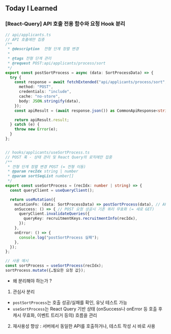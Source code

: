 ## Today I Learned

### [React-Query] API 호출 전용 함수와 요청 Hook 분리

```ts
// api/applicants.ts
// API 호출에만 집중
/**
 * @description  전형 단계 정렬 변경
 *
 * @tags 전형 단계 관리
 * @request POST:api/applicants/process/sort
 */
export const postSortProcess = async (data: SortProcessData) => {
  try {
    const response = await fetchExtended("api/applicants/process/sort", {
      method: "POST",
      credentials: "include",
      cache: "no-store",
      body: JSON.stringify(data),
    });
    const apiResult = (await response.json()) as CommonApiResponse<string>;

    return apiResult.result;
  } catch (e) {
    throw new Error(e);
  }
};


// hooks/applicants/useSortProcess.ts
// POST 훅 - 상태 관리 및 React Query의 로직에만 집중
/**
 * 전형 단계 정렬 변경 POST (= 전형 이동)
 * @param recIdx string | number
 * @param sortSeqList number[]
 */
export const useSortProcess = (recIdx: number | string) => {
  const queryClient = useQueryClient();

  return useMutation({
    mutationFn: (data: SortProcessData) => postSortProcess(data), // API 호출 전용 함수 사용
    onSuccess: () => { // POST 요청 성공시 기존 쿼리 무효화 (= 새로 GET)
      queryClient.invalidateQueries({
        queryKey: recruitmentKeys.recruitmentInfo(recIdx),
      });
    },
    onError: () => {
      console.log("postSortProcess 실패");
    },
  });
};

// 사용 예시
const sortProcess = useSortProcess(recIdx);
sortProcess.mutate({…필요한 요청 값});
```

- 왜 분리해야 하는가 ?

1. 관심사 분리

- `postSortProcess`는 호출 성공/실패를 확인, 유닛 테스트 가능
- `useSortProcess`는 React Query 기반 상태 (onSuccess나 onError 등 호출 후 캐시 무효화, 이벤트 트리거 등의) 흐름을 관리

2. 재사용성 향상 : 서버에서 동일한 API를 호출하거나, 테스트 작성 시 바로 사용
